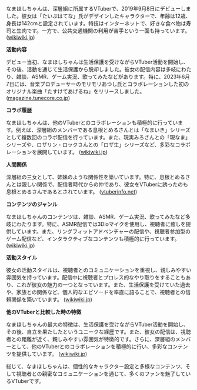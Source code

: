 なまほしちゃんは、深層組に所属するVTuberで、2019年9月8日にデビューしました。彼女は「たいぷはてな」氏がデザインしたキャラクターで、年齢は12歳、身長は142cmと設定されています。特技はインターネットで、好きな食べ物は寿司と生肉です。一方で、公共交通機関の利用が苦手という一面も持っています。 ([wikiwiki.jp](https://wikiwiki.jp/sinsogumi/%E3%81%AA%E3%81%BE%E3%81%BB%E3%81%97%E3%81%A1%E3%82%83%E3%82%93?utm_source=openai))

**活動内容**

デビュー当初、なまほしちゃんは生活保護を受けながらVTuber活動を開始し、その後、活動を通じて生活保護から脱却しました。彼女の配信内容は多岐にわたり、雑談、ASMR、ゲーム実況、歌ってみたなどがあります。特に、2023年6月7日には、音楽プロデューサーのモリモリあつし氏とコラボレーションした初のオリジナル楽曲「たすけてあげるね」をリリースしました。 ([magazine.tunecore.co.jp](https://magazine.tunecore.co.jp/newrelease/301459/?utm_source=openai))

**コラボ履歴**

なまほしちゃんは、他のVTuberとのコラボレーションも積極的に行っています。例えば、深層組のメンバーである息根とめるさんとは「なまいき」シリーズとして複数回のコラボ配信を行っています。また、現実みろさんとの「現なま」シリーズや、ロザリン・ロックさんとの「ロザ生」シリーズなど、多彩なコラボレーションを展開しています。 ([wikiwiki.jp](https://wikiwiki.jp/sinsogumi/%E3%81%AA%E3%81%BE%E3%81%BB%E3%81%97%E3%81%A1%E3%82%83%E3%82%93?utm_source=openai))

**人間関係**

深層組の三女として、姉妹のような関係性を築いています。特に、息根とめるさんとは親しい関係で、配信者時代からの仲であり、彼女をVTuberに誘ったのも息根とめるさんであるとされています。 ([vtuberinfo.net](https://vtuberinfo.net/soul-namahoshichan/?utm_source=openai))

**コンテンツのジャンル**

なまほしちゃんのコンテンツは、雑談、ASMR、ゲーム実況、歌ってみたなど多岐にわたります。特に、ASMR配信では3Dioマイクを使用し、視聴者に癒しを提供しています。また、リングフィットアドベンチャーの配信や、視聴者参加型のゲーム配信など、インタラクティブなコンテンツも積極的に行っています。 ([wikiwiki.jp](https://wikiwiki.jp/sinsogumi/%E3%81%AA%E3%81%BE%E3%81%BB%E3%81%97%E3%81%A1%E3%82%83%E3%82%93?utm_source=openai))

**活動スタイル**

彼女の活動スタイルは、視聴者とのコミュニケーションを重視し、親しみやすい雰囲気を持っています。配信中に視聴者とプロレス的なやり取りをすることもあり、これが彼女の魅力の一つとなっています。また、生活保護を受けていた過去や、家族との関係など、個人的なエピソードを率直に語ることで、視聴者との信頼関係を築いています。 ([wikiwiki.jp](https://wikiwiki.jp/sinsogumi/%E3%81%AA%E3%81%BE%E3%81%BB%E3%81%97%E3%81%A1%E3%82%83%E3%82%93?utm_source=openai))

**他のVTuberと比較した時の特徴**

なまほしちゃんの最大の特徴は、生活保護を受けながらVTuber活動を開始し、その後、自立を果たしたというユニークな経歴です。また、彼女の配信は、視聴者との距離が近く、親しみやすい雰囲気が特徴的です。さらに、深層組のメンバーとして、他のVTuberとのコラボレーションを積極的に行い、多彩なコンテンツを提供しています。 ([wikiwiki.jp](https://wikiwiki.jp/sinsogumi/%E3%81%AA%E3%81%BE%E3%81%BB%E3%81%97%E3%81%A1%E3%82%83%E3%82%93?utm_source=openai))

総じて、なまほしちゃんは、個性的なキャラクター設定と多様なコンテンツ、そして視聴者との親密なコミュニケーションを通じて、多くのファンを魅了しているVTuberです。 